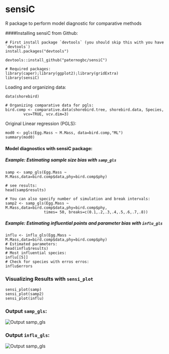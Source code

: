 sensiC
======

R package to perform model diagnostic for comparative methods

####Installing sensiC from Github:

```{r}
# First install package `devtools` (you should skip this with you have `devtools`)
install.packages("devtools")

devtools::install_github("paternogbc/sensiC")

# Required packages:
library(caper);library(ggplot2);library(gridExtra)
library(sensiC)
```

Loading and organizing data:
```{r}
data(shorebird)

# Organizing comparative data for pgls:
bird.comp <- comparative.data(shorebird.tree, shorebird.data, Species, 
        vcv=TRUE, vcv.dim=3)
```

Original Linear regression (PGLS):
```{r}
mod0 <- pgls(Egg.Mass ~ M.Mass, data=bird.comp,"ML")
summary(mod0)
```

#### Model diagnostics with sensiC package:

##### Example: Estimating sample size bias with `samp_gls`

```{r}
samp <- samp_gls(Egg.Mass ~ M.Mass,data=bird.comp$data,phy=bird.comp$phy)

# see results:
head(samp$results)

# You can also specify number of simulation and break intervals:
samp2 <- samp_gls(Egg.Mass ~ M.Mass,data=bird.comp$data,phy=bird.comp$phy,
                 times= 50, breaks=c(0.1,.2,.3,.4,.5,.6,.7,.8))
```

##### Example: Estimating influential points and parameter bias with `influ_gls`

```{r}
influ <- influ_gls(Egg.Mass ~ M.Mass,data=bird.comp$data,phy=bird.comp$phy)
# Estimated parameters:
head(influ$results)
# Most influential species:
influ[[5]]
# Check for species with erros erros:
influ$errors
```
### Visualizing Results with `sensi_plot`
```{r}
sensi_plot(samp)
sensi_plot(samp2)
sensi_plot(influ)

```

### Output `samp_gls`:
![Output samp_gls](http://i.imgur.com/E3xyvOE.jpg)

### Output `influ_gls`:
![Output samp_gls](http://i.imgur.com/PRXQlyk.jpg)
